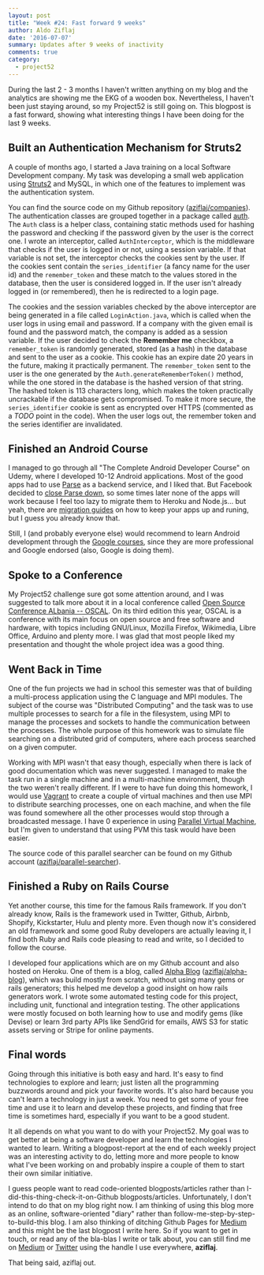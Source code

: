 ```yaml
---
layout: post
title: "Week #24: Fast forward 9 weeks"
author: Aldo Ziflaj
date: '2016-07-07'
summary: Updates after 9 weeks of inactivity
comments: true
category:
  - project52
---
```


During the last 2 - 3 months I haven't written anything on my blog and the analytics are showing me the EKG of a wooden box. Nevertheless, I haven't been just staying around, so my Project52 is still going on. This blogpost is a fast forward, showing what interesting things I have been doing for the last 9 weeks.

## Built an Authentication Mechanism for Struts2
A couple of months ago, I started a Java training on a local Software Development company. My task was developing a small web application using [Struts2](https://struts.apache.org/) and MySQL, in which one of the features to implement was the authentication system. 

You can find the source code on my Github repository ([aziflaj/companies](https://github.com/aziflaj/companies)). The authentication classes are grouped together in a package called [auth](https://github.com/aziflaj/companies/tree/master/src/main/java/com/aziflaj/companies/auth). 
The `Auth` class is a helper class, containing static methods used for hashing the password and checking if the password given by the user is the correct one. I wrote an interceptor, called `AuthInterceptor`, which is the middleware that checks if the user is logged in or not, using a session variable. If that variable is not set, the interceptor checks the cookies sent by the user. If the cookies sent contain the `series_identifier` (a fancy name for the user id) and the `remember_token` and these match to the values stored in the database, then the user is considered logged in.  If the user isn't already logged in (or remembered), then he is redirected to a login page.

The cookies and the session variables checked by the above interceptor are being generated in a file called `LoginAction.java`, which is called when the user logs in using email and password. If a company with the given email is found and the password match, the company is added as a session variable. If the user decided to check the **Remember me** checkbox, a `remember_token` is randomly generated, stored (as a hash) in the database and sent to the user as a cookie. This cookie has an expire date 20 years in the future, making it practically permanent. The `remember_token` sent to the user is the one generated by the `Auth.generateRememberToken()` method, while the one stored in the database is the hashed version of that string. The hashed token is 113 characters long, which makes the token practically uncrackable if the database gets compromised. To make it more secure, the `series_identifier` cookie is sent as encrypted over HTTPS (commented as a _TODO_ point in the code). When the user logs out, the remember token and the series identifier are invalidated.

## Finished an Android Course
I managed to go through all "The Complete Android Developer Course" on Udemy, where I developed 10-12 Android applications. Most of the good apps had to use [Parse](https://parse.com/) as a backend service, and I liked that. But Facebook decided to [close Parse down](http://blog.parse.com/announcements/moving-on/), so some times later none of the apps will work because I feel too lazy to migrate them to Heroku and Node.js... but yeah, there are [migration guides](http://parse.com/migration) on how to keep your apps up and runing, but I guess you already know that.

Still, I (and probably everyone else) would recommend to learn Android development through the [Google courses](https://developer.android.com/training/index.html), since they are more professional and Google endorsed (also, Google is doing them).

## Spoke to a Conference
My Project52 challenge sure got some attention around, and I was suggested to talk more about it in a local conference called [Open Source Conference ALbania -- OSCAL](http://oscal.openlabs.cc/). On its third edition this year, OSCAL is a conference with its main focus on open source and free software and hardware, with topics including GNU/Linux, Mozilla Firefox, Wikimedia, Libre Office, Arduino and plenty more. I was glad that most people liked my presentation and thought the whole project idea was a good thing. 

<script async class="speakerdeck-embed" data-id="6113681e8c5e455b83871f1e480b11a1" data-ratio="1.77777777777778" src="//speakerdeck.com/assets/embed.js"></script>

## Went Back in Time
One of the fun projects we had in school this semester was that of building a multi-process application using the C language and MPI modules. The subject of the course was "Distributed Computing" and the task was to use multiple processes to search for a file in the filesystem, using MPI to manage the processes and sockets to handle the communication between the processes. The whole purpose of this homework was to simulate file searching on a distributed grid of computers, where each process searched on a given computer. 

Working with MPI wasn't that easy though, especially when there is lack of good documentation which was never suggested. I managed to make the task run in a single machine and in a multi-machine environment, though the two weren't really different. If I were to have fun doing this homework, I would use [Vagrant](http://vagrantup.com/) to create a couple of virtual machines and then use MPI to distribute searching processes, one on each machine, and when the file was found somewhere all the other processes would stop through a broadcasted message. I have 0 experience in using [Parallel Virtual Machine](http://www.csm.ornl.gov/pvm/), but I'm given to understand that using PVM this task would have been easier. 

The source code of this parallel searcher can be found on my Github account ([aziflaj/parallel-searcher](https://github.com/aziflaj/parallel-searcher/)).

## Finished a Ruby on Rails Course
Yet another course, this time for the famous Rails framework. If you don't already know, Rails is the framework used in Twitter, Github, Airbnb, Shopify, Kickstarter, Hulu and plenty more. Even though now it's considered an old framework and some good Ruby developers are actually leaving it, I find both Ruby and Rails code pleasing to read and write, so I decided to follow the course. 

I developed four applications which are on my Github account and also hosted on Heroku. One of them is a blog, called [Alpha Blog](http://alpha-rails-blog.herokuapp.com/) ([aziflaj/alpha-blog](https://github.com/aziflaj/alpha-blog)), which was build mostly from scratch, without using many gems or rails generators; this helped me develop a good insight on how rails generators work. I wrote some automated testing code for this project, including unit, functional and integration testing. The other applications were mostly focused on both learning how to use and modify gems (like Devise) or learn 3rd party APIs like SendGrid for emails, AWS S3 for static assets serving or Stripe for online payments. 

## Final words
Going through this initiative is both easy and hard. It's easy to find technologies to explore and learn; just listen all the programming buzzwords around and pick your favorite words. It's also hard because you can't learn a technology in just a week. You need to get some of your free time and use it to learn and develop these projects, and finding that free time is sometimes hard, especially if you want to be a good student.

It all depends on what you want to do with your Project52. My goal was to get better at being a software developer and learn the technologies I wanted to learn. Writing a blogpost-report at the end of each weekly project was an interesting activity to do, letting more and more people to know what I've been working on and probably inspire a couple of them to start their own similar initiative.

I guess people want to read code-oriented blogposts/articles rather than I-did-this-thing-check-it-on-Github blogposts/articles. Unfortunately, I don't intend to do that on my blog right now. I am thinking of using this blog more as an online, software-oriented "diary" rather than follow-me-step-by-step-to-build-this blog. I am also thinking of ditching Github Pages for [Medium](https://medium.com/@aziflaj) and this might be the last blogpost I write here. So if you want to get in touch, or read any of the bla-blas I write or talk about, you can still find me on [Medium](https://medium.com/@aziflaj) or [Twitter](https://twitter.com/aziflaj) using the handle I use everywhere, **aziflaj**. 

That being said, aziflaj out.
